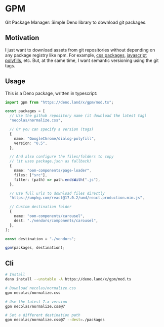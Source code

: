 # GPM

Git Package Manager: Simple Deno library to download git packages.

## Motivation

I just want to download assets from git repositories without depending on any
package registry like npm. For example,
[css packages](https://github.com/necolas/normalize.css),
[javascript polyfills](https://github.com/GoogleChrome/dialog-polyfill), etc.
But, at the same time, I want semantic versioning using the git tags.

## Usage

This is a Deno package, written in typescript:

```ts
import gpm from "https://deno.land/x/gpm/mod.ts";

const packages = [
  // Use the github repository name (it download the latest tag)
  "necolas/normalize.css",

  // Or you can specify a version (tags)
  {
    name: "GoogleChrome/dialog-polyfill",
    version: "0.5",
  },

  // And also configure the files/folders to copy
  // (it uses package.json as fallback)
  {
    name: "oom-components/page-loader",
    files: ["src"],
    filter: (path) => path.endsWith(".js"),
  },

  // Use full urls to download files directly
  "https://unpkg.com/react@17.0.2/umd/react.production.min.js",

  // Custom destination folder
  {
    name: "oom-components/carousel",
    dest: "./vendors/components/carousel",
  },
];

const destination = "./vendors";

gpm(packages, destination);
```

## Cli

```bash
# Install
deno install --unstable -A https://deno.land/x/gpm/mod.ts

# Download necolas/normalize.css
gpm necolas/normalize.css

# Use the latest 7.x version
gpm necolas/normalize.css@7

# Set a different destination path
gpm necolas/normalize.css@7 --dest=./packages
```
